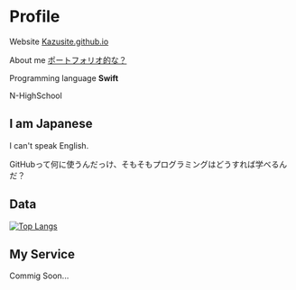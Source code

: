 # Profile

Website [Kazusite.github.io](https://Kazusite.github.io/)

About me [ポートフォリオ的な？](https://kazusite.github.io/aboutme/)

Programming language **Swift** 

N-HighSchool

## I am Japanese

I can't speak English.

GitHubって何に使うんだっけ、そもそもプログラミングはどうすれば学べるんだ？

## Data

[![Top Langs](https://github-readme-stats.vercel.app/api/top-langs/?username=Kondo-Kazushi)](https://github.com/anuraghazra/github-readme-stats)

## My Service

Commig Soon...
